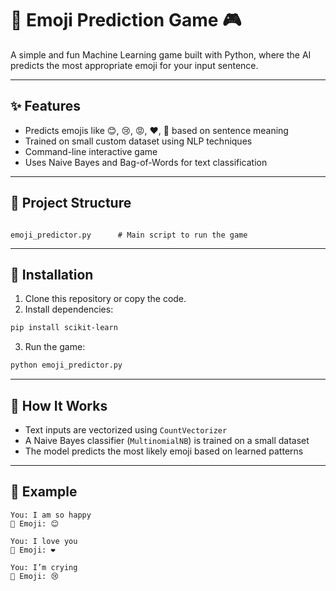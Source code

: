 # 🤖 Emoji Prediction Game 🎮

A simple and fun Machine Learning game built with Python, where the AI predicts the most appropriate emoji for your input sentence.

---

## ✨ Features

- Predicts emojis like 😊, 😢, 😡, ❤️, 🎉 based on sentence meaning
- Trained on small custom dataset using NLP techniques
- Command-line interactive game
- Uses Naive Bayes and Bag-of-Words for text classification

---

## 📂 Project Structure

```

emoji_predictor.py      # Main script to run the game

````

---

## 🔧 Installation

1. Clone this repository or copy the code.
2. Install dependencies:

```bash
pip install scikit-learn
````

3. Run the game:

```bash
python emoji_predictor.py
```

---

## 🧠 How It Works

* Text inputs are vectorized using `CountVectorizer`
* A Naive Bayes classifier (`MultinomialNB`) is trained on a small dataset
* The model predicts the most likely emoji based on learned patterns

---

## 🎯 Example

```
You: I am so happy
🤖 Emoji: 😊

You: I love you
🤖 Emoji: ❤️

You: I’m crying
🤖 Emoji: 😢
```





